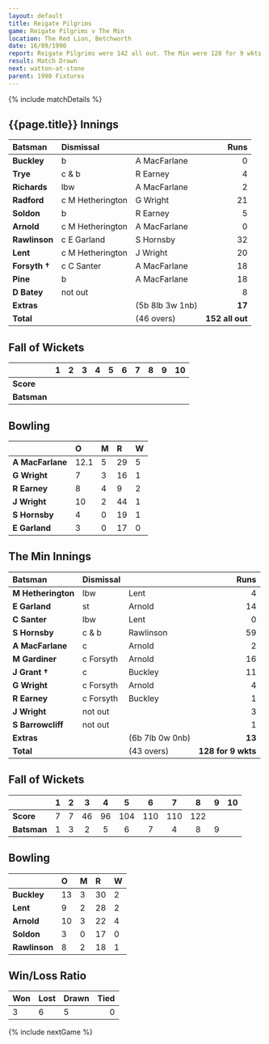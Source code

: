 ```yaml
---
layout: default
title: Reigate Pilgrims
game: Reigate Pilgrims v The Min
location: The Red Lion, Betchworth
date: 16/09/1990
report: Reigate Pilgrims were 142 all out. The Min were 128 for 9 wkts when time ran out
result: Match Drawn
next: watton-at-stone
parent: 1990 Fixtures
---
```


{% include matchDetails %}

## {{page.title}} Innings

| Batsman | Dismissal |  | Runs |
|:---|:---|---|---:|
| **Buckley** | b | A MacFarlane | 0 |
| **Trye** | c & b | R Earney | 4 |
| **Richards** | lbw | A MacFarlane | 2 |
| **Radford** | c M Hetherington | G Wright | 21 |
| **Soldon** | b | R Earney | 5 |
| **Arnold** | c M Hetherington | A MacFarlane | 0 |
| **Rawlinson** | c E Garland | S Hornsby | 32 |
| **Lent** | c M Hetherington | J Wright | 20 |
| **Forsyth &#8224;** | c C Santer | A MacFarlane | 18 |
| **Pine** | b | A MacFarlane | 18 |
| **D Batey** | not out |  | 8 |
| **Extras** | | (5b 8lb 3w 1nb) | **17** |
| **Total** | | (46 overs) | **152 all out** |

## Fall of Wickets

| | 1 | 2 | 3 | 4 | 5 | 6 | 7 | 8 | 9 | 10 |
|---|:---:|:---:|:---:|:---:|:---:|:---:|:---:|:---:|:---:|:---:|
| **Score** |  |  |  |  |  |  |  |  |  |  |
| **Batsman** |  |  |  |  |  |  |  |  |  |  |

## Bowling

| | O | M | R | W |
|---|:---|:---|:---|:---|
| **A MacFarlane** | 12.1 | 5 | 29 | 5 |
| **G Wright** | 7 | 3 | 16 | 1 |
| **R Earney** | 8 | 4 | 9 | 2 |
| **J Wright** | 10 | 2 | 44 | 1 |
| **S Hornsby** | 4 | 0 | 19 | 1 |
| **E Garland** | 3 | 0 | 17 | 0 |

## The Min Innings

| Batsman | Dismissal |  | Runs |
|:---|:---|---|---:|
| **M Hetherington** | lbw| Lent | 4 |
| **E Garland** | st | Arnold | 14 |
| **C Santer** | lbw | Lent | 0 |
| **S Hornsby** | c & b | Rawlinson | 59 |
| **A MacFarlane** | c | Arnold | 2 |
| **M Gardiner** | c Forsyth | Arnold | 16 |
| **J Grant &#8224;** | c | Buckley | 11 |
| **G Wright** | c Forsyth | Arnold | 4 |
| **R Earney** | c Forsyth | Buckley | 1 |
| **J Wright** | not out |  | 3 |
| **S Barrowcliff** | not out |  | 1 |
| **Extras** | | (6b 7lb 0w 0nb) | **13** |
| **Total** | | (43 overs) | **128 for 9 wkts** |

## Fall of Wickets

| | 1 | 2 | 3 | 4 | 5 | 6 | 7 | 8 | 9 | 10 |
|---|:---:|:---:|:---:|:---:|:---:|:---:|:---:|:---:|:---:|:---:|
| **Score** | 7 | 7 | 46 | 96 | 104 | 110 | 110 | 122 |  |  |
| **Batsman** | 1 | 3 | 2 | 5 | 6 | 7 | 4 | 8 | 9 |  |

## Bowling

| | O | M | R | W |
|---|:---|:---|:---|:---|
| **Buckley** | 13 | 3 | 30 | 2 |
| **Lent** | 9 | 2 | 28 | 2 |
| **Arnold** | 10 | 3 | 22 | 4 |
| **Soldon** | 3 | 0 | 17 | 0 |
| **Rawlinson** | 8 | 2 | 18 | 1 |

## Win/Loss Ratio

| Won | Lost | Drawn | Tied |
|:---|:---|:---|---:|
| 3 | 6 | 5 | 0 |

{% include nextGame %}